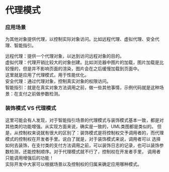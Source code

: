 # 代理模式

### 应用场景
为其他对象提供代理，以控制实际对象访问。比如远程代理、虚拟代理、安全代理、智能指引。  

远程代理：提供一个代理对象，以达到访问远程对象的目的。  
虚拟代理：代理开销比较大的对象创建。比如浏览器中图片的加载，图片加载是比较慢的，但是并不影响页面的渲染，图片会在之后缓慢加载到页面中。  
这里就是应用了代理模式，用于性能优化。  
安全代理：通过代理对象，控制真实对象的权限访问。  
智能指引：就是在真实对象方法调用之前，做一些其他事情，示例代码就是这种场景：在支付之前做参数检测。  

### 装饰模式 VS 代理模式
这里可能会有人发现，对于智能指引场景的代理模式与装饰模式基本一致，都是对其他类的功能增强。从实现方面来说，确实是一致的，UML类图都是类似的。
但是，从控制权来说就有很大的区别了：装饰模式是将控制权交予调用者的，而代理模式的控制权在开发者手里。说白了就是，对于装饰模式来说，调用者可以
选择如何去装饰，在支付类的支付方法调用之前，可以装饰日志的记录，也可以装饰参数检测，还能控制顺序。对于代理模式就不行了，控制权在开发者手里，
调用者只能调用增强后的功能！  
实际开发中大家可以根据场景以及控制权的归属来确定应用哪种模式。